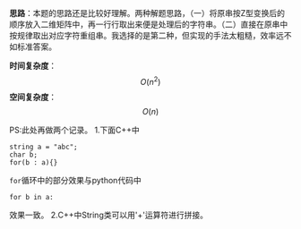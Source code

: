 **思路**：本题的思路还是比较好理解。两种解题思路，（一）将原串按Z型变换后的顺序放入二维矩阵中，再一行行取出来便是处理后的字符串。（二）直接在原串中按规律取出对应字符重组串。我选择的是第二种，但实现的手法太粗糙，效率远不如标准答案。

**时间复杂度**：$$O(n^2)$$
**空间复杂度**：$$O(n)$$

PS:此处再做两个记录。
1.下面C++中
```
string a = "abc";
char b;
for(b : a){}
```
`for`循环中的部分效果与python代码中
```
for b in a:
```
效果一致。
2.C++中String类可以用'+'运算符进行拼接。